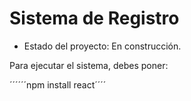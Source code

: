<h1> Sistema de Registro </h1>

- Estado del proyecto: En construcción.

Para ejecutar el sistema, debes poner:

´´´´´´npm install react´´´´
